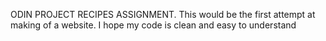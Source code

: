 ODIN PROJECT RECIPES ASSIGNMENT.
This would be the first attempt at making of a website.
I hope my code is clean and easy to understand
